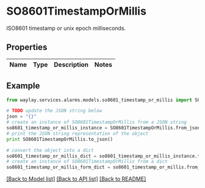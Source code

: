 # SO8601TimestampOrMillis

ISO8601 timestamp or unix epoch milliseconds.

## Properties

Name | Type | Description | Notes
------------ | ------------- | ------------- | -------------

## Example

```python
from waylay.services.alarms.models.so8601_timestamp_or_millis import SO8601TimestampOrMillis

# TODO update the JSON string below
json = "{}"
# create an instance of SO8601TimestampOrMillis from a JSON string
so8601_timestamp_or_millis_instance = SO8601TimestampOrMillis.from_json(json)
# print the JSON string representation of the object
print SO8601TimestampOrMillis.to_json()

# convert the object into a dict
so8601_timestamp_or_millis_dict = so8601_timestamp_or_millis_instance.to_dict()
# create an instance of SO8601TimestampOrMillis from a dict
so8601_timestamp_or_millis_form_dict = so8601_timestamp_or_millis.from_dict(so8601_timestamp_or_millis_dict)
```
[[Back to Model list]](../README.md#documentation-for-models) [[Back to API list]](../README.md#documentation-for-api-endpoints) [[Back to README]](../README.md)


